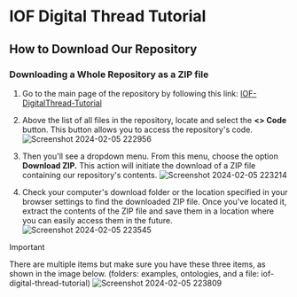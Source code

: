 # IOF Digital Thread Tutorial
## How to Download Our Repository
### Downloading a Whole Repository as a ZIP file
1. Go to the main page of the repository by following this link: [IOF-DigitalThread-Tutorial]([(https://github.com/ohio-ontology/IOF-DigitalThread-Tutorial)])
1. Above the list of all files in the repository, locate and select the **<> Code** button. This button allows you to access the repository's code.
![Screenshot 2024-02-05 222956](https://github.com/ohio-ontology/IOF-DigitalThread-Tutorial/assets/60668676/db9c2456-2831-4764-ace2-2663b2efcbde)


1. Then you'll see a dropdown menu. From this menu, choose the option **Download ZIP.** This action will initiate the download of a ZIP file containing our repository's contents.
![Screenshot 2024-02-05 223214](https://github.com/ohio-ontology/IOF-DigitalThread-Tutorial/assets/60668676/f45dbd9e-baa7-483c-adbe-9e8134a044ab)

1. Check your computer's download folder or the location specified in your browser settings to find the downloaded ZIP file. Once you've located it, extract the contents of the ZIP file and save them in a location where you can easily access them in the future.
![Screenshot 2024-02-05 223545](https://github.com/ohio-ontology/IOF-DigitalThread-Tutorial/assets/60668676/d92ee9da-98fd-4f8a-b65a-af7577a6e3b6)

> [!IMPORTANT]
> There are multiple items but make sure you have these three items, as shown in the image below. (folders: examples, ontologies, and a file: iof-digital-thread-tutorial)
> ![Screenshot 2024-02-05 223809](https://github.com/ohio-ontology/IOF-DigitalThread-Tutorial/assets/60668676/a4097274-f461-4558-b6aa-1b9bf4eea5bc)
